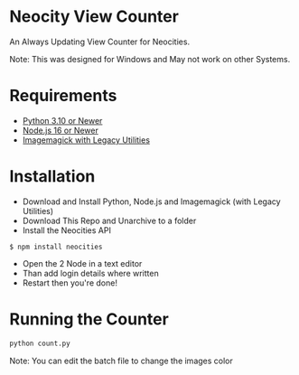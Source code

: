 # Neocity View Counter
An Always Updating View Counter for Neocities.

Note: This was designed for Windows and May not work on other Systems.
# Requirements
- [Python 3.10 or Newer](https://www.python.org/)
- [Node.js 16 or Newer](https://nodejs.org/)
- [Imagemagick with Legacy Utilities](https://imagemagick.org/)

# Installation
- Download and Install Python, Node.js and Imagemagick (with Legacy Utilities)
- Download This Repo and Unarchive to a folder
- Install the Neocities API
```
$ npm install neocities
```
- Open the 2 Node in a text editor 
- Than add login details where written
- Restart then you're done!

# Running the Counter

```bash
python count.py
```

Note: You can edit the batch file to change the images color
